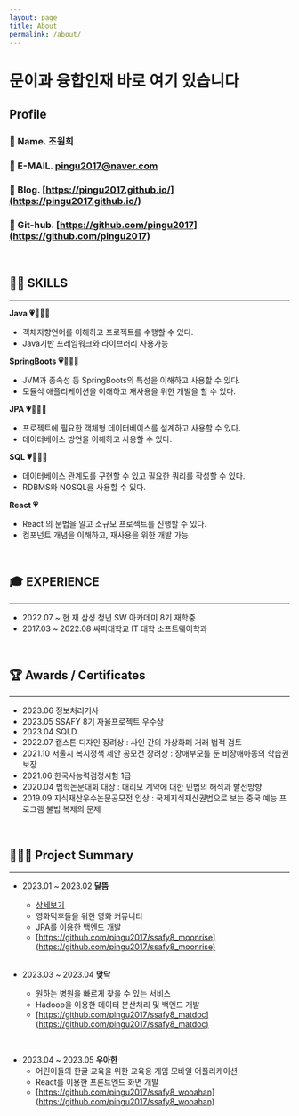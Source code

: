 ```yaml
---
layout: page
title: About
permalink: /about/
---
```


# 문이과 융합인재 바로 여기 있습니다

## Profile

### 🐧 Name. 조원희

### 📧 E-MAIL. pingu2017@naver.com

### 💬 Blog. [https://pingu2017.github.io/](https://pingu2017.github.io/)

### 💾 Git-hub. [https://github.com/pingu2017](https://github.com/pingu2017)

<br>

## 👨‍💻 **SKILLS**

---

**Java 💗🧡💛💚**

- 객체지향언어를 이해하고 프로젝트를 수행할 수 있다.
- Java기반 프레임워크와 라이브러리 사용가능

**SpringBoots 💗🧡💛💚**

- JVM과 종속성 등 SpringBoots의 특성을 이해하고 사용할 수 있다.
- 모듈식 애플리케이션을 이해하고 재사용을 위한 개발을 할 수 있다.

**JPA 💗🧡💛💚**

- 프로젝트에 필요한 객체형 데이터베이스를 설계하고 사용할 수 있다.
- 데이터베이스 방언을 이해하고 사용할 수 있다.

**SQL 💗🧡💛💚**

- 데이터베이스 관계도를 구현할 수 있고 필요한 쿼리를 작성할 수 있다.
- RDBMS와 NOSQL을 사용할 수 있다.

**React 💗**

- React 의 문법을 알고 소규모 프로젝트를 진행할 수 있다.
- 컴포넌트 개념을 이해하고, 재사용을 위한 개발 가능

<br>

## 🎓 EXPERIENCE

---

- 2022.07 ~ 현 재 삼성 청년 SW 아카데미 8기 재학중
- 2017.03 ~ 2022.08 싸피대학교 IT 대학 소프트웨어학과

<br>

## 🏆 Awards / Certificates

---

- 2023.06 정보처리기사
- 2023.05 SSAFY 8기 자율프로젝트 우수상
- 2023.04 SQLD
- 2022.07 캡스톤 디자인 장려상 : 사인 간의 가상화폐 거래 법적 검토
- 2021.10 서울시 복지정책 제안 공모전 장려상 : 장애부모를 둔 비장애아동의 학습권 보장
- 2021.06 한국사능력검정시험 1급
- 2020.04 법학논문대회 대상 : 대리모 계약에 대한 민법의 해석과 발전방향
- 2019.09 지식재산우수논문공모전 입상 : 국제지식재산권법으로 보는 중국 예능 프로그램 불법
  복제의 문제

<br>

## 👨🏻‍💻 Project Summary

---

- 2023.01 ~ 2023.02 **달뜸**

  - [상세보기](/_posts/popol.md)
  - 영화덕후들을 위한 영화 커뮤니티
  - JPA를 이용한 백엔드 개발
  - [https://github.com/pingu2017/ssafy8_moonrise](https://github.com/pingu2017/ssafy8_moonrise)

  <br>

- 2023.03 ~ 2023.04 **맞닥**

  - 원하는 병원을 빠르게 찾을 수 있는 서비스
  - Hadoop을 이용한 데이터 분산처리 및 백엔드 개발
  - [https://github.com/pingu2017/ssafy8_matdoc](https://github.com/pingu2017/ssafy8_matdoc)

<br>

- 2023.04 ~ 2023.05 **우아한**
  - 어린이들의 한글 교육을 위한 교육용 게임 모바일 어플리케이션
  - React를 이용한 프론트엔드 화면 개발
  - [https://github.com/pingu2017/ssafy8_wooahan](https://github.com/pingu2017/ssafy8_wooahan)
